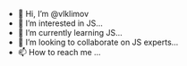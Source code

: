 - 👋 Hi, I’m @vlklimov
- 👀 I’m interested in JS...
- 🌱 I’m currently learning JS...
- 💞️ I’m looking to collaborate on JS experts...
- 📫 How to reach me ...

<!---
vlklimov/vlklimov is a ✨ special ✨ repository because its `README.md` (this file) appears on your GitHub profile.
You can click the Preview link to take a look at your changes.
--->
